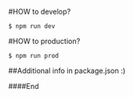 #HOW to develop?

`$ npm run dev`

#HOW to production?

`$ npm run prod`

##Additional info in package.json :)

####End

